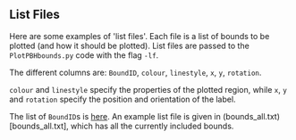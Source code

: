 ## List Files

Here are some examples of 'list files'. Each file is a list of bounds to be plotted (and how it should be plotted). List files are passed to the `PlotPBHbounds.py` code with the flag `-lf`. 

The different columns are:
`BoundID`, `colour`, `linestyle`, `x`, `y`, `rotation`.

`colour` and `linestyle` specify the properties of the plotted region, while `x`, `y` and `rotation` specify the position and orientation of the label.

The list of `BoundID`s is [here](https://github.com/bradkav/PBHbounds/tree/master/bounds). An example list file is given in (bounds_all.txt)[bounds_all.txt], which has all the currently included bounds.